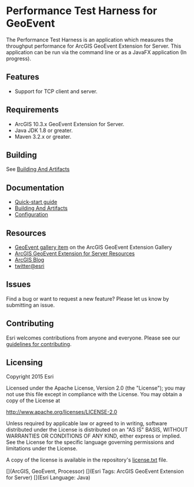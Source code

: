# Performance Test Harness for GeoEvent

The Performance Test Harness is an application which measures the throughput performance for ArcGIS GeoEvent Extension for Server. This application can be run via the command line or as a JavaFX application (In progress).

## Features
- Support for TCP client and server.

## Requirements

* ArcGIS 10.3.x GeoEvent Extension for Server.
* Java JDK 1.8 or greater.
* Maven 3.2.x or greater.

## Building
See [Building And Artifacts](doc/1_building.md)
 
## Documentation
- [Quick-start guide](doc/0_quick_start.md)
- [Building And Artifacts](doc/1_building.md)
- [Configuration](doc/2_configuration.md)

## Resources

* [GeoEvent gallery item](http://www.arcgis.com/home/item.html?id=) on the ArcGIS GeoEvent Extension Gallery
* [ArcGIS GeoEvent Extension for Server Resources](http://links.esri.com/geoevent)
* [ArcGIS Blog](http://blogs.esri.com/esri/arcgis/)
* [twitter@esri](http://twitter.com/esri)

## Issues

Find a bug or want to request a new feature?  Please let us know by submitting an issue.

## Contributing

Esri welcomes contributions from anyone and everyone. Please see our [guidelines for contributing](https://github.com/esri/contributing).

## Licensing
Copyright 2015 Esri

Licensed under the Apache License, Version 2.0 (the "License");
you may not use this file except in compliance with the License.
You may obtain a copy of the License at

   http://www.apache.org/licenses/LICENSE-2.0

Unless required by applicable law or agreed to in writing, software
distributed under the License is distributed on an "AS IS" BASIS,
WITHOUT WARRANTIES OR CONDITIONS OF ANY KIND, either express or implied.
See the License for the specific language governing permissions and
limitations under the License.

A copy of the license is available in the repository's [license.txt](license.txt?raw=true) file.

[](ArcGIS, GeoEvent, Processor)
[](Esri Tags: ArcGIS GeoEvent Extension for Server)
[](Esri Language: Java)
